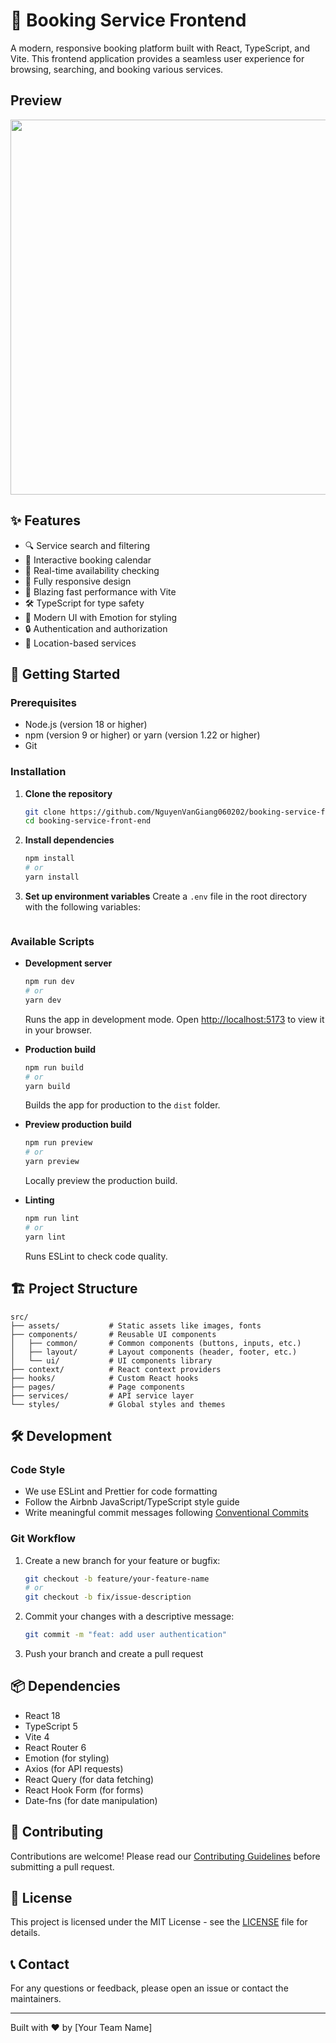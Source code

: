 # 🏨 Booking Service Frontend

A modern, responsive booking platform built with React, TypeScript, and Vite. This frontend application provides a seamless user experience for browsing, searching, and booking various services.


## Preview
<img src="./public/preview.gif" width="600" />


## ✨ Features

- 🔍 Service search and filtering
- 📅 Interactive booking calendar
- 🔄 Real-time availability checking
- 📱 Fully responsive design
- 🚀 Blazing fast performance with Vite
- 🛠 TypeScript for type safety
- 🎨 Modern UI with Emotion for styling
- 🔒 Authentication and authorization
- 📍 Location-based services

## 🚀 Getting Started

### Prerequisites

- Node.js (version 18 or higher)
- npm (version 9 or higher) or yarn (version 1.22 or higher)
- Git

### Installation

1. **Clone the repository**
   ```bash
   git clone https://github.com/NguyenVanGiang060202/booking-service-front-end.git
   cd booking-service-front-end
   ```

2. **Install dependencies**
   ```bash
   npm install
   # or
   yarn install
   ```

3. **Set up environment variables**
   Create a `.env` file in the root directory with the following variables:
   ```env
   ```

### Available Scripts

- **Development server**
  ```bash
  npm run dev
  # or
  yarn dev
  ```
  Runs the app in development mode. Open [http://localhost:5173](http://localhost:5173) to view it in your browser.

- **Production build**
  ```bash
  npm run build
  # or
  yarn build
  ```
  Builds the app for production to the `dist` folder.

- **Preview production build**
  ```bash
  npm run preview
  # or
  yarn preview
  ```
  Locally preview the production build.

- **Linting**
  ```bash
  npm run lint
  # or
  yarn lint
  ```
  Runs ESLint to check code quality.

## 🏗 Project Structure

```
src/
├── assets/           # Static assets like images, fonts
├── components/       # Reusable UI components
│   ├── common/       # Common components (buttons, inputs, etc.)
│   ├── layout/       # Layout components (header, footer, etc.)
│   └── ui/           # UI components library
├── context/          # React context providers
├── hooks/            # Custom React hooks
├── pages/            # Page components
├── services/         # API service layer
└── styles/           # Global styles and themes
```

## 🛠 Development

### Code Style

- We use ESLint and Prettier for code formatting
- Follow the Airbnb JavaScript/TypeScript style guide
- Write meaningful commit messages following [Conventional Commits](https://www.conventionalcommits.org/)

### Git Workflow

1. Create a new branch for your feature or bugfix:
   ```bash
   git checkout -b feature/your-feature-name
   # or
   git checkout -b fix/issue-description
   ```

2. Commit your changes with a descriptive message:
   ```bash
   git commit -m "feat: add user authentication"
   ```

3. Push your branch and create a pull request

## 📦 Dependencies

- React 18
- TypeScript 5
- Vite 4
- React Router 6
- Emotion (for styling)
- Axios (for API requests)
- React Query (for data fetching)
- React Hook Form (for forms)
- Date-fns (for date manipulation)

## 🤝 Contributing

Contributions are welcome! Please read our [Contributing Guidelines](CONTRIBUTING.md) before submitting a pull request.

## 📄 License

This project is licensed under the MIT License - see the [LICENSE](LICENSE) file for details.

## 📞 Contact

For any questions or feedback, please open an issue or contact the maintainers.

---

Built with ❤️ by [Your Team Name]
